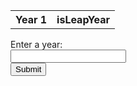 <table id="year">
    <tr>
        <th>Year 1</th>
        <th>isLeapYear</th>
    </tr>
</table>


<form id = "year-form">
  <label for = "year" class = "label"> Enter a year:<label><br>
  <input type = "number" id = "year" name = "year" class = "input"><br>
  <input type = "submit" class = "button">
<form>

<script>

let table = document.getElemenetById("year");

document.getElementById("year-form").addEventListener('submit',  getYear());

function getYear(){
    let inputYear = document.getElementById("inputYear").value;
    isLeapYear(inputYear);
}

function isLeapYear(year) {
    
    result = document.getElementById("isLeapYearResult");
    console.log(yearparam);
    // Fetch data from API
    fetch("https://everittcheng.tk/api/calendar/" + year)
    .then(response => response.json())
    .then(data =>  {
              // Output data to table
              const table = document.getElementById('results');
              const row = table.insertRow(-1);
              const Cell = row.insertCell(0);
              const isLeapYearCell = row.insertCell(1);
              Cell.innerHTML = data.year;
              isLeapYearCell.innerHTML = data.isLeapYear;
          });
      };
</script>


